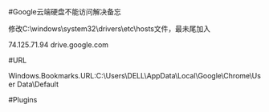 #Google云端硬盘不能访问解决备忘

修改C:\windows\system32\drivers\etc\hosts文件，最未尾加入

74.125.71.94 drive.google.com

#URL

Windows.Bookmarks.URL:C:\Users\DELL\AppData\Local\Google\Chrome\User Data\Default

#Plugins
